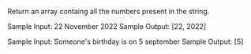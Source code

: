 Return an array containg all the numbers present in the string.

Sample Input: 22 November 2022
Sample Output: [22, 2022]

Sample Input: Someone's birthday is on 5 september
Sample Output: [5]